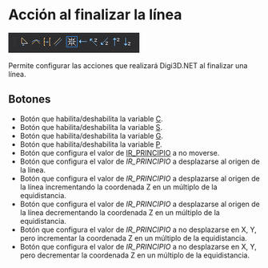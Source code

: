 # Acción al finalizar la línea

![Barra de herramientas Acción al finalizar la línea](../../../.gitbook/assets/accionalfinalizarlinea.png)

Permite configurar las acciones que realizará Digi3D.NET al finalizar una línea.

## Botones

* Botón que habilita/deshabilita la variable [C](/digi3d-net/referencia/ventana-de-dibujo/ordenes/c/).
* Botón que habilita/deshabilita la variable [S](/digi3d-net/referencia/ventana-de-dibujo/ordenes/s/).
* Botón que habilita/deshabilita la variable [G](/digi3d-net/referencia/ventana-de-dibujo/ordenes/g/).
* Botón que habilita/deshabilita la variable [P](/digi3d-net/referencia/ventana-de-dibujo/ordenes/p/).
* Botón que configura el valor de [IR_PRINCIPIO](../ventana-de-dibujo/variables/i/ir-principio.md) a no moverse.
* Botón que configura el valor de _IR_PRINCIPIO_ a desplazarse al origen de la línea.
* Botón que configura el valor de _IR_PRINCIPIO_ a desplazarse al origen de la línea incrementando la coordenada Z en un múltiplo de la equidistancia.
* Botón que configura el valor de _IR_PRINCIPIO_ a desplazarse al origen de la línea decrementando la coordenada Z en un múltiplo de la equidistancia.
* Botón que configura el valor de _IR_PRINCIPIO_ a no desplazarse en X, Y, pero incrementar la coordenada Z en un múltiplo de la equidistancia.
* Botón que configura el valor de _IR_PRINCIPIO_ a no desplazarse en X, Y, pero decrementar la coordenada Z en un múltiplo de la equidistancia.
